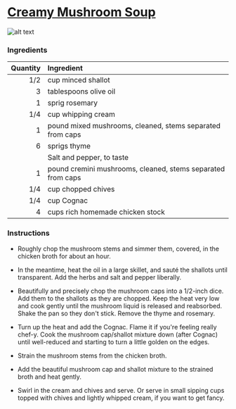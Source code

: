 # [Creamy Mushroom Soup](http://food52.com/recipes/923-creamy-mushroom-soup)
![alt text](https://images.food52.com/KxfALfDPb88QuY4GUBScfu5MUlU=/753x502/9733d4f8-d809-4e0c-945d-c13d95e22680--2016-0218_creamy-mushroom-soup_mark-weinberg_050.jpg)
### Ingredients
|Quantity|Ingredient|
----------:|:-------
|1/2|cup minced shallot|
|3|tablespoons olive oil|
|1|sprig rosemary|
|1/4|cup whipping cream|
|1|pound mixed mushrooms, cleaned, stems separated from caps|
|6|sprigs thyme|
||Salt and pepper, to taste|
|1|pound cremini mushrooms, cleaned, stems separated from caps|
|1/4|cup chopped chives|
|1/4|cup Cognac|
|4|cups rich homemade chicken stock|

### Instructions

* Roughly chop the mushroom stems and simmer them, covered, in the chicken broth for about an hour.

* In the meantime, heat the oil in a large skillet, and sauté the shallots until transparent. Add the herbs and salt and pepper liberally.

* Beautifully and precisely chop the mushroom caps into a 1/2-inch dice. Add them to the shallots as they are chopped. Keep the heat very low and cook gently until the mushroom liquid is released and reabsorbed. Shake the pan so they don't stick. Remove the thyme and rosemary.

* Turn up the heat and add the Cognac. Flame it if you're feeling really chef-y. Cook the mushroom cap/shallot mixture down (after Cognac) until well-reduced and starting to turn a little golden on the edges.

* Strain the mushroom stems from the chicken broth.

* Add the beautiful mushroom cap and shallot mixture to the strained broth and heat gently.

* Swirl in the cream and chives and serve. Or serve in small sipping cups topped with chives and lightly whipped cream, if you want to get fancy.